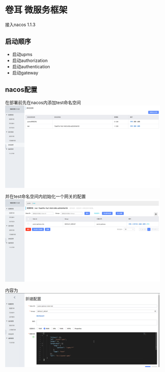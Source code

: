 # 卷耳 微服务框架

接入nacos 1.1.3

## 启动顺序
- 启动upms
- 启动authorization
- 启动authentication
- 启动gateway



## nacos配置
在部署前先在nacos内添加test命名空间
![截图](/doc/img/create_namespace.png)

并在test命名空间内初始化一个网关的配置
![截图](/doc/img/create_gateway_init_route_config.png)

内容为
![截图](/doc/img/init_route_config.png)
